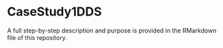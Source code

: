 # CaseStudy1DDS
A full step-by-step description and purpose is provided in the RMarkdown file of this repository.
